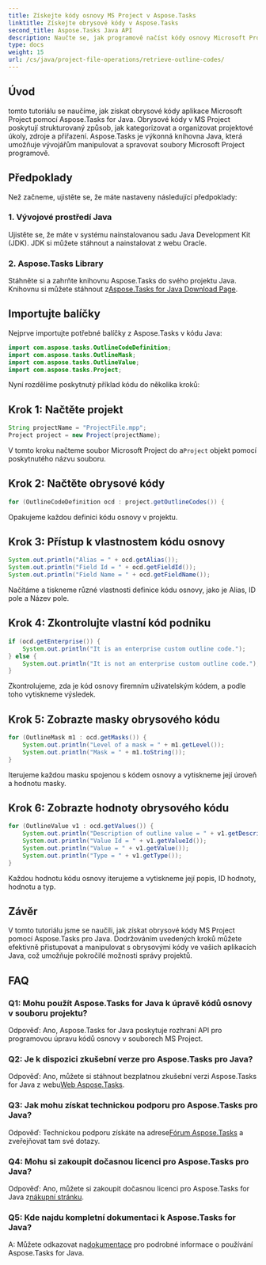 ```yaml
---
title: Získejte kódy osnovy MS Project v Aspose.Tasks
linktitle: Získejte obrysové kódy v Aspose.Tasks
second_title: Aspose.Tasks Java API
description: Naučte se, jak programově načíst kódy osnovy Microsoft Project pomocí Aspose.Tasks for Java. Vylepšete své schopnosti projektového řízení.
type: docs
weight: 15
url: /cs/java/project-file-operations/retrieve-outline-codes/
---
```

## Úvod
tomto tutoriálu se naučíme, jak získat obrysové kódy aplikace Microsoft Project pomocí Aspose.Tasks for Java. Obrysové kódy v MS Project poskytují strukturovaný způsob, jak kategorizovat a organizovat projektové úkoly, zdroje a přiřazení. Aspose.Tasks je výkonná knihovna Java, která umožňuje vývojářům manipulovat a spravovat soubory Microsoft Project programově.
## Předpoklady
Než začneme, ujistěte se, že máte nastaveny následující předpoklady:
### 1. Vývojové prostředí Java
Ujistěte se, že máte v systému nainstalovanou sadu Java Development Kit (JDK). JDK si můžete stáhnout a nainstalovat z webu Oracle.
### 2. Aspose.Tasks Library
 Stáhněte si a zahrňte knihovnu Aspose.Tasks do svého projektu Java. Knihovnu si můžete stáhnout z[Aspose.Tasks for Java Download Page](https://releases.aspose.com/tasks/java/).
## Importujte balíčky
Nejprve importujte potřebné balíčky z Aspose.Tasks v kódu Java:
```java
import com.aspose.tasks.OutlineCodeDefinition;
import com.aspose.tasks.OutlineMask;
import com.aspose.tasks.OutlineValue;
import com.aspose.tasks.Project;
```
Nyní rozdělíme poskytnutý příklad kódu do několika kroků:
## Krok 1: Načtěte projekt
```java
String projectName = "ProjectFile.mpp";
Project project = new Project(projectName);
```
 V tomto kroku načteme soubor Microsoft Project do a`Project` objekt pomocí poskytnutého názvu souboru.
## Krok 2: Načtěte obrysové kódy
```java
for (OutlineCodeDefinition ocd : project.getOutlineCodes()) {
```
Opakujeme každou definici kódu osnovy v projektu.
## Krok 3: Přístup k vlastnostem kódu osnovy
```java
System.out.println("Alias = " + ocd.getAlias());
System.out.println("Field Id = " + ocd.getFieldId());
System.out.println("Field Name = " + ocd.getFieldName());
```
Načítáme a tiskneme různé vlastnosti definice kódu osnovy, jako je Alias, ID pole a Název pole.
## Krok 4: Zkontrolujte vlastní kód podniku
```java
if (ocd.getEnterprise()) {
    System.out.println("It is an enterprise custom outline code.");
} else {
    System.out.println("It is not an enterprise custom outline code.");
}
```
Zkontrolujeme, zda je kód osnovy firemním uživatelským kódem, a podle toho vytiskneme výsledek.
## Krok 5: Zobrazte masky obrysového kódu
```java
for (OutlineMask m1 : ocd.getMasks()) {
    System.out.println("Level of a mask = " + m1.getLevel());
    System.out.println("Mask = " + m1.toString());
}
```
Iterujeme každou masku spojenou s kódem osnovy a vytiskneme její úroveň a hodnotu masky.
## Krok 6: Zobrazte hodnoty obrysového kódu
```java
for (OutlineValue v1 : ocd.getValues()) {
    System.out.println("Description of outline value = " + v1.getDescription());
    System.out.println("Value Id = " + v1.getValueId());
    System.out.println("Value = " + v1.getValue());
    System.out.println("Type = " + v1.getType());
}
```
Každou hodnotu kódu osnovy iterujeme a vytiskneme její popis, ID hodnoty, hodnotu a typ.
## Závěr
V tomto tutoriálu jsme se naučili, jak získat obrysové kódy MS Project pomocí Aspose.Tasks pro Java. Dodržováním uvedených kroků můžete efektivně přistupovat a manipulovat s obrysovými kódy ve vašich aplikacích Java, což umožňuje pokročilé možnosti správy projektů.
## FAQ
### Q1: Mohu použít Aspose.Tasks for Java k úpravě kódů osnovy v souboru projektu?
Odpověď: Ano, Aspose.Tasks for Java poskytuje rozhraní API pro programovou úpravu kódů osnovy v souborech MS Project.
### Q2: Je k dispozici zkušební verze pro Aspose.Tasks pro Java?
 Odpověď: Ano, můžete si stáhnout bezplatnou zkušební verzi Aspose.Tasks for Java z webu[Web Aspose.Tasks](https://releases.aspose.com/).
### Q3: Jak mohu získat technickou podporu pro Aspose.Tasks pro Java?
 Odpověď: Technickou podporu získáte na adrese[Fórum Aspose.Tasks](https://forum.aspose.com/c/tasks/15) a zveřejňovat tam své dotazy.
### Q4: Mohu si zakoupit dočasnou licenci pro Aspose.Tasks pro Java?
 Odpověď: Ano, můžete si zakoupit dočasnou licenci pro Aspose.Tasks for Java z[nákupní stránku](https://purchase.aspose.com/temporary-license/).
### Q5: Kde najdu kompletní dokumentaci k Aspose.Tasks for Java?
 A: Můžete odkazovat na[dokumentace](https://reference.aspose.com/tasks/java/) pro podrobné informace o používání Aspose.Tasks for Java.